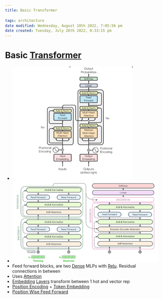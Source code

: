 ```yaml
---
title: Basic Transformer

tags: architecture 
date modified: Wednesday, August 10th 2022, 7:05:56 pm
date created: Tuesday, July 26th 2022, 8:33:15 pm
---
```


# Basic [Transformer](Transformer.md)
- ![im](assets/Pasted%20image%2020220307183126.png)
- ![Pasted image 20220621164717](assets/Pasted%20image%2020220621164717.jpg)
- Feed forward blocks, are two [Dense](Dense.md) MLPs with [Relu](Relu.md). Residual connections in between
- Uses [Attention](Attention.md)
- [Embedding](Embedding.md) [Layers](Layers.md) transform between 1 hot and vector rep
- [Position Encoding](Position%20Encoding.md) + [Token Embedding](Token%20Embedding.md)
- [Position Wise Feed Forward](Position%20Wise%20Feed%20Forward.md)

